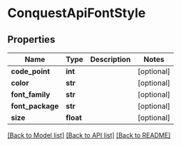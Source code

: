 # ConquestApiFontStyle

## Properties
Name | Type | Description | Notes
------------ | ------------- | ------------- | -------------
**code_point** | **int** |  | [optional] 
**color** | **str** |  | [optional] 
**font_family** | **str** |  | [optional] 
**font_package** | **str** |  | [optional] 
**size** | **float** |  | [optional] 

[[Back to Model list]](../README.md#documentation-for-models) [[Back to API list]](../README.md#documentation-for-api-endpoints) [[Back to README]](../README.md)


